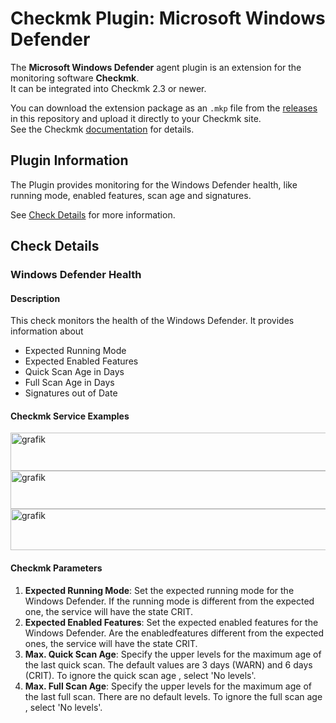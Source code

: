 # Checkmk Plugin: Microsoft Windows Defender

The **Microsoft Windows Defender** agent plugin is an extension for the monitoring software **Checkmk**.  
It can be integrated into Checkmk 2.3 or newer.

You can download the extension package as an `.mkp` file from the [releases](../../releases) in this repository and upload it directly to your Checkmk site.  
See the Checkmk [documentation](https://docs.checkmk.com/latest/en/mkps.html) for details.

## Plugin Information

The Plugin provides monitoring for the Windows Defender health, like running mode, enabled features, scan age and signatures.

See [Check Details](#check-details) for more information.

## Check Details

### Windows Defender Health

#### Description

This check monitors the health of the Windows Defender.
It provides information about
- Expected Running Mode
- Expected Enabled Features
- Quick Scan Age in Days
- Full Scan Age in Days
- Signatures out of Date

#### Checkmk Service Examples

<img width="712" height="61" alt="grafik" src="https://github.com/user-attachments/assets/ffc855f7-e123-465f-a930-aa1452ee9749" />
<img width="1055" height="61" alt="grafik" src="https://github.com/user-attachments/assets/b06f5bda-5cc5-4a1b-bb78-9142fec33009" />
<img width="1038" height="66" alt="grafik" src="https://github.com/user-attachments/assets/a55bbefb-d478-4e88-9ae1-535ebd614abe" />

#### Checkmk Parameters

1. **Expected Running Mode**: Set the expected running mode for the Windows Defender. If the running mode is different from the expected one, the service will have the state CRIT.
2. **Expected Enabled Features**: Set the expected enabled features for the Windows Defender. Are the enabledfeatures different from the expected ones, the service will have the state CRIT.
3. **Max. Quick Scan Age**: Specify the upper levels for the maximum age of the last quick scan. The default values are 3 days (WARN) and 6 days (CRIT). To ignore the quick scan age , select 'No levels'.
4. **Max. Full Scan Age**: Specify the upper levels for the maximum age of the last full scan. There are no default levels. To ignore the full scan age , select 'No levels'.

